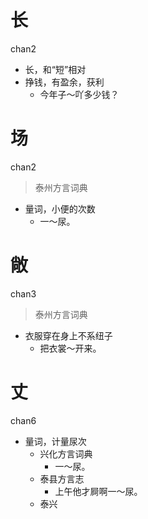 # 长
chan2
- 长，和“短”相对
- 挣钱，有盈余，获利
  - 今年子～吖多少钱？

# 场
chan2
> 泰州方言词典
- 量词，小便的次数
  - 一～尿。

# 敞
chan3
> 泰州方言词典
- 衣服穿在身上不系纽子
  - 把衣裳～开来。

# 丈
chan6
+ 量词，计量尿次
  * 兴化方言词典
    - 一～尿。
  * 泰县方言志
    - 上午他才屙啊一～尿。
  * 泰兴
